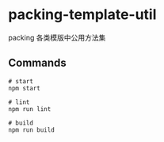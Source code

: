 # packing-template-util

packing 各类模版中公用方法集

## Commands
```
# start
npm start

# lint
npm run lint

# build
npm run build
```
